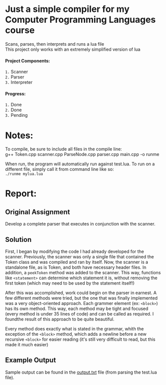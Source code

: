 # Just a simple compiler for my Computer Programming Languages course  
Scans, parses, then interprets and runs a lua file  
This project only works with an extremely simplified version of lua  

#### Project Components:  
`1.` Scanner  
`2.` Parser  
`3.` Interpreter  

#### Progress:  
`1.` Done  
`2.` Done  
`3.` Pending  

# Notes:  
To compile, be sure to include all files in the compile line:  
g++ Token.cpp scanner.cpp ParseNode.cpp parser.cpp main.cpp -o runme  

When run, the program will automatically run against test.lua. To run on a different file, simply call it from command line like so:  
`./runme mylua.lua`  

# Report:  
## Original Assignment  
Develop a complete parser that executes in conjunction with the scanner.  

## Solution  
First, I began by modifying the code I had already developed for the scanner. Previously, the scanner was only a single file that contained the Token class and was compiled and ran by itself. Now, the scanner is a standalone file, as is Token, and both have necessary header files. In addition, a `peekToken` method was added to the scanner. This way, functions like `<statement>` can determine which statement it is, without removing the first token (which may need to be used by the statement itself!)  

After this was accomplished, work could begin on the parser in earnest. A few different methods were tried, but the one that was finally implemented was a very object-oriented approach. Each grammer element (ex: `<block>`) has its own method. This way, each method may be tight and focused (every method is under 35 lines of code) and can be called as required. I foundthe result of this approach to be quite beautiful.  

Every method does exactly what is stated in the grammar, whith the exception of the `<block>` method, which adds a newline before a new recursive `<block>` for easier reading (it's still very difficult to read, but this made it much easier)  

## Example Output  
Sample output can be found in the [output.txt](https://github.com/DariusMiu/Lua-Compiler-Project/blob/master/output.txt) file (from parsing the test.lua file).  
